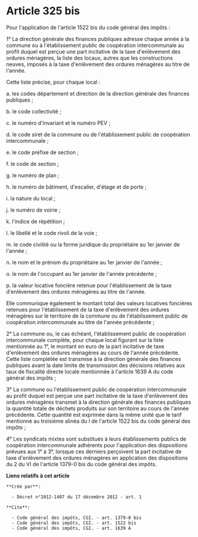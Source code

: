# Article 325 bis

Pour l'application de l'article 1522 bis du code général des impôts :

1° La direction générale des finances publiques adresse chaque année à la commune ou à l'établissement public de coopération
intercommunale au profit duquel est perçue une part incitative de la taxe d'enlèvement des ordures ménagères, la liste des
locaux, autres que les constructions neuves, imposés à la taxe d'enlèvement des ordures ménagères au titre de l'année.

Cette liste précise, pour chaque local :

a. les codes département et direction de la direction générale des finances publiques ;

b. le code collectivité ;

c. le numéro d'invariant et le numéro PEV ;

d. le code siret de la commune ou de l'établissement public de coopération intercommunale ;

e. le code préfixe de section  ;

f. le code de section  ;

g. le numéro de plan ;

h. le numéro de bâtiment, d'escalier, d'étage et de porte ;

i. la nature du local ;

j. le numéro de voirie ;

k. l'indice de répétition ;

l. le libellé et le code rivoli de la voie ;

m. le code civilité ou la forme juridique du propriétaire au 1er janvier de l'année ;

n. le nom et le prénom du propriétaire au 1er janvier de l'année ;

o. le nom de l'occupant au 1er janvier de l'année précédente ;

p. la valeur locative foncière retenue pour l'établissement de la taxe d'enlèvement des ordures ménagères au titre de
l'année.

Elle communique également le montant total des valeurs locatives foncières retenues pour l'établissement de la taxe
d'enlèvement des ordures ménagères sur le territoire de la commune ou de l'établissement public de coopération intercommunale
au titre de l'année précédente ;

2° La commune ou, le cas échéant, l'établissement public de coopération intercommunale complète, pour chaque local figurant
sur la liste mentionnée au 1°, le montant en euro de la part incitative de taxe d'enlèvement des ordures ménagères au cours
de l'année précédente. Cette liste complétée est transmise à la direction générale des finances publiques avant la date
limite de transmission des décisions relatives aux taux de fiscalité directe locale mentionnée à l'article 1639 A du code
général des impôts ;

3° La commune ou l'établissement public de coopération intercommunale au profit duquel est perçue une part incitative de la
taxe d'enlèvement des ordures ménagères transmet à la direction générale des finances publiques la quantité totale de déchets
produits sur son territoire au cours de l'année précédente. Cette quantité est exprimée dans la même unité que le tarif
mentionné au troisième alinéa du I de l'article 1522 bis du code général des impôts ;

4° Les syndicats mixtes sont substitués à leurs établissements publics de coopération intercommunale adhérents pour
l'application des dispositions prévues aux 1° à 3°, lorsque ces derniers perçoivent la part incitative de taxe d'enlèvement
des ordures ménagères en application des dispositions du 2 du VI de l'article 1379-0 bis du code général des impôts.

**Liens relatifs à cet article**

	**Créé par**:

	  - Décret n°2012-1407 du 17 décembre 2012 - art. 1

	**Cite**:

	  - Code général des impôts, CGI. - art. 1379-0 bis
	  - Code général des impôts, CGI. - art. 1522 bis
	  - Code général des impôts, CGI. - art. 1639 A
